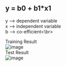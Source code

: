 ## y = b0 + b1*x1

y --> dependent variable </br>
x --> independent variable </br>
b --> co-efficient<\br>
</br>


Training Result</br>
![image](https://user-images.githubusercontent.com/70283754/129471746-9af1f0c0-648c-4223-bed9-31826669ccc0.png)
</br>
Test Result</br>
![image](https://user-images.githubusercontent.com/70283754/129471765-4a21ba7d-5ab4-4a00-afc3-390ae85b23a8.png)

